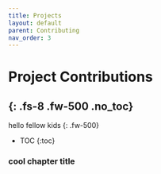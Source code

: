 ```yaml
---
title: Projects
layout: default
parent: Contributing
nav_order: 3
---
```


# Project Contributions
{: .fs-8 .fw-500 .no_toc}
---

hello fellow kids
{: .fw-500}

- TOC
{:toc}

### cool chapter title